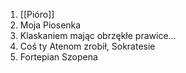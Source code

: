 1. [[Pióro]]
2. Moja Piosenka
3. Klaskaniem mając obrzękłe prawice…
4. Coś ty Atenom zrobił, Sokratesie
5. Fortepian Szopena